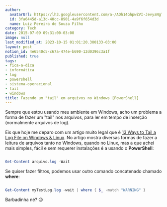 ```yaml
---
author:
  avatarUrl: https://lh3.googleusercontent.com/a-/AOh14GhpwZVI-JevyaNgTdlrOT6YN20cI6V9Kxtq38Ij8AQ=s100
  id: 3fa6445d-a13d-40cc-8901-4a9f6f654d3d
  name: Luiz Pereira de Souza Filho
category: Tech
date: 2015-07-09 09:31:00-03:00
image: null
last_modified_at: 2023-10-15 01:01:20.300133-03:00
layout: post
notion_id: 4e6540c5-c67a-474e-b690-12d0396c3a1f
published: true
tags:
- fica-a-dica
- informática
- log
- powershell
- sistema-operacional
- tail
- windows
title: Fazendo um "tail" em arquivos no Windows [PowerShell]
---
```


Sempre que estou usando meu ambiente em Windows, acho um problema a forma de fazer um "tail" nos arquivos, para ler em tempo de inserção (normalmente arquivos de log).

Eis que hoje me deparo com um artigo muito legal que é [13 Ways to Tail a Log File on Windows & Linux](http://stackify.com/11-ways-to-tail-a-log-file-on-windows-unix/). No artigo mostra diversas formas de fazer a leitura de arquivos tanto no Windows, quando no Linux, mas a que achei mais simples, fácil e sem requerer instalações é a usando o **PowerShell**:

```powershell

Get-Content arquivo.log -Wait

```

Se quiser fazer filtros, podemos usar outro comando concatenado chamado **where**:

```powershell

Get-Content myTestLog.log -wait | where { $_ -match "WARNING" }

```

Barbadinha né? 😉
